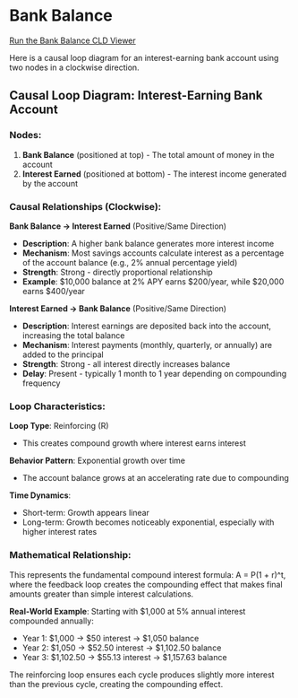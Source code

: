 # Bank Balance

[Run the Bank Balance CLD Viewer](../../sims/cld-viewer/main.html?file=bank-balance-cld.json)

Here is a causal loop diagram for an interest-earning bank account using two nodes in a clockwise direction.

## Causal Loop Diagram: Interest-Earning Bank Account

### Nodes:
1. **Bank Balance** (positioned at top) - The total amount of money in the account
2. **Interest Earned** (positioned at bottom) - The interest income generated by the account

### Causal Relationships (Clockwise):

**Bank Balance → Interest Earned** (Positive/Same Direction)
- **Description**: A higher bank balance generates more interest income
- **Mechanism**: Most savings accounts calculate interest as a percentage of the account balance (e.g., 2% annual percentage yield)
- **Strength**: Strong - directly proportional relationship
- **Example**: $10,000 balance at 2% APY earns $200/year, while $20,000 earns $400/year

**Interest Earned → Bank Balance** (Positive/Same Direction)  
- **Description**: Interest earnings are deposited back into the account, increasing the total balance
- **Mechanism**: Interest payments (monthly, quarterly, or annually) are added to the principal
- **Strength**: Strong - all interest directly increases balance
- **Delay**: Present - typically 1 month to 1 year depending on compounding frequency

### Loop Characteristics:

**Loop Type**: Reinforcing (R)
- This creates compound growth where interest earns interest

**Behavior Pattern**: Exponential growth over time
- The account balance grows at an accelerating rate due to compounding

**Time Dynamics**: 
- Short-term: Growth appears linear
- Long-term: Growth becomes noticeably exponential, especially with higher interest rates

### Mathematical Relationship:
This represents the fundamental compound interest formula: A = P(1 + r)^t, where the feedback loop creates the compounding effect that makes final amounts greater than simple interest calculations.

**Real-World Example**: 
Starting with $1,000 at 5% annual interest compounded annually:
- Year 1: $1,000 → $50 interest → $1,050 balance
- Year 2: $1,050 → $52.50 interest → $1,102.50 balance  
- Year 3: $1,102.50 → $55.13 interest → $1,157.63 balance

The reinforcing loop ensures each cycle produces slightly more interest than the previous cycle, creating the compounding effect.